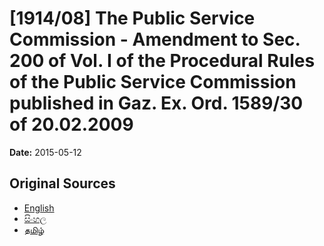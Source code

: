 # [1914/08] The Public Service Commission - Amendment to Sec. 200 of Vol. I of the Procedural Rules of the Public Service Commission published in Gaz. Ex. Ord. 1589/30 of 20.02.2009

**Date:** 2015-05-12

## Original Sources

- [English](https://documents.gov.lk/view/extra-gazettes/2015/5/1914-08_E.pdf)
- [සිංහල](https://documents.gov.lk/view/extra-gazettes/2015/5/1914-08_S.pdf)
- [தமிழ்](https://documents.gov.lk/view/extra-gazettes/2015/5/1914-08_T.pdf)
